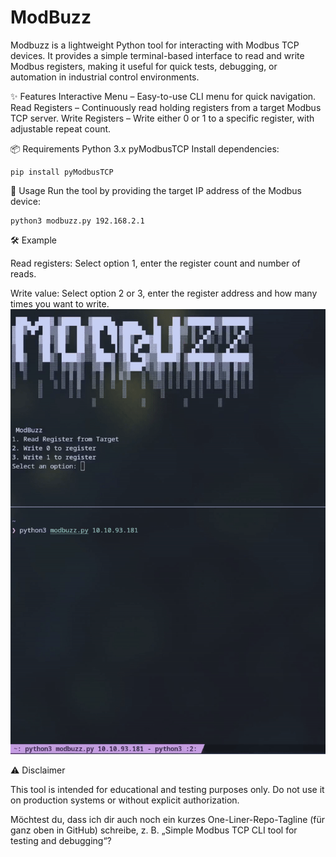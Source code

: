 # ModBuzz
Modbuzz is a lightweight Python tool for interacting with Modbus TCP devices. It provides a simple terminal-based interface to read and write Modbus registers, making it useful for quick tests, debugging, or automation in industrial control environments.

✨ Features
Interactive Menu – Easy-to-use CLI menu for quick navigation.
Read Registers – Continuously read holding registers from a target Modbus TCP server.
Write Registers – Write either 0 or 1 to a specific register, with adjustable repeat count.

📦 Requirements
Python 3.x
pyModbusTCP
Install dependencies:
```
pip install pyModbusTCP
```
🚀 Usage
Run the tool by providing the target IP address of the Modbus device:
```
python3 modbuzz.py 192.168.2.1
```
🛠 Example

Read registers:
Select option 1, enter the register count and number of reads.

Write value:
Select option 2 or 3, enter the register address and how many times you want to write.
![Demo](assets/demo.gif)

⚠️ Disclaimer

This tool is intended for educational and testing purposes only.
Do not use it on production systems or without explicit authorization.

Möchtest du, dass ich dir auch noch ein kurzes One-Liner-Repo-Tagline (für ganz oben in GitHub) schreibe, z. B. „Simple Modbus TCP CLI tool for testing and debugging“?
